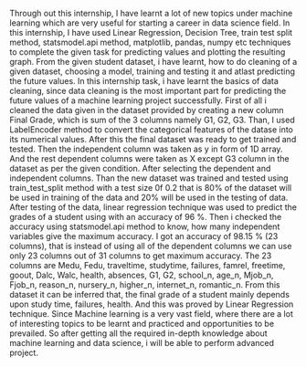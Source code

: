 Through out this internship, I have learnt a lot of new topics under machine learning which are very useful for starting a career in data science field. 
In this internship, I have used Linear Regression, Decision Tree, train test split method, statsmodel.api method, matplotlib, pandas, numpy etc techniques to complete the given task for predicting values and plotting the resulting graph.
From the given student dataset, i have learnt, how to do cleaning of a given dataset, choosing a model, training and testing it and atlast predicting the future values. In this internship task, i have learnt the basics of data cleaning, since data cleaning is the most important part for predicting the future values of a machine learning project successfully.
First of all i cleaned the data given in the dataset provided by creating a new column Final Grade, which is sum of the 3 columns namely G1, G2, G3. Than, I used LabelEncoder method to convert the categorical features of the datase into its numerical values.
After this the final dataset was ready to get trained and tested.
Then the independent column was taken as y in form of 1D array. And the rest dependent columns were taken as X except G3 column in the dataset as per the given condition.
After selecting the dependent and independent columns. Than the new dataset was trained and tested using train_test_split method with a test size 0f 0.2 that is 80% of the dataset will be used in training of the data and 20% will be used in the testing of data.
After testing of the data, linear regression technique was used to predict the grades of a student using with an accuracy of 96 %. Then i checked the accuracy using statsmodel.api method to know, how many independent variables give the maximum accuracy. I got an accuracy of 98.15 % (23 columns), that is instead of using all of the dependent columns we can use only 23 columns out of 31 columns to get maximum accuracy. The 23 columns are Medu, Fedu, traveltime, studytime, failures, famrel, freetime, goout, Dalc, Walc, health, absences, G1, G2, school_n, age_n, Mjob_n, Fjob_n, reason_n, nursery_n, higher_n, internet_n, romantic_n.
From this dataset it can be inferred that, the final grade of a student mainly depends upon study time, failures, health. And this was proved by Linear Regression technique.
Since Machine learning is a very vast field, where there are a lot of interesting topics to be learnt and practiced and opportunities to be prevailed. So after getting all the required in-depth knowledge about machine learning and data science, i will be able to perform advanced project.
